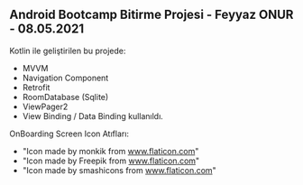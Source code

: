 ## Android Bootcamp Bitirme Projesi - Feyyaz ONUR - 08.05.2021

Kotlin ile geliştirilen bu projede:
- MVVM
- Navigation Component
- Retrofit
- RoomDatabase (Sqlite)
- ViewPager2
- View Binding / Data Binding kullanıldı.

OnBoarding Screen Icon Atıfları:
- "Icon made by monkik from www.flaticon.com"
- "Icon made by Freepik from www.flaticon.com"
- "Icon made by smashicons from www.flaticon.com"